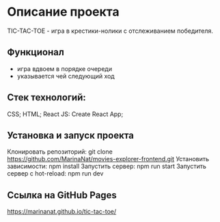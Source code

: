 # Описание проекта
TIC-TAC-TOE - игра в крестики-нолики с отслеживанием победителя.

## Функционал
* игра вдвоем в порядке очереди
* указывается чей следующий ход

## Стек технологий:
CSS;
HTML;
React JS:
Create React App;

## Установка и запуск проекта
Клонировать репозиторий:
git clone https://github.com/MarinaNat/movies-explorer-frontend.git
Установить зависимости:
npm install
Запустить сервер:
npm run start
Запустить сервер с hot-reload:
npm run dev

## Ссылка на GitHub Pages

https://marinanat.github.io/tic-tac-toe/